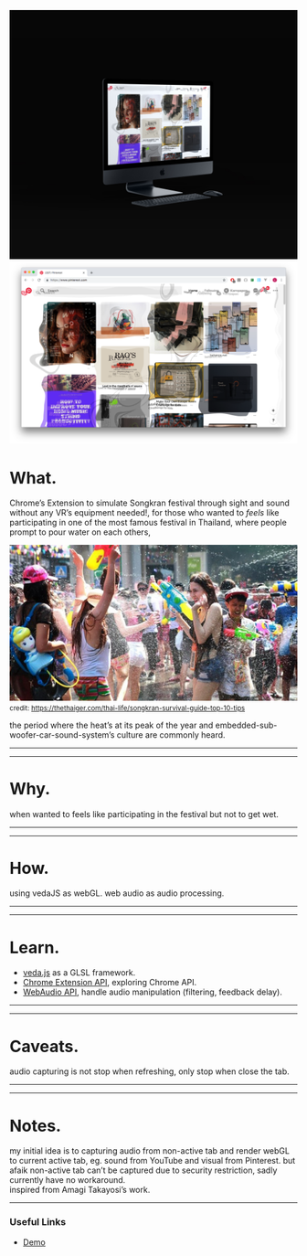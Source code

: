 ![home](../../assets/images/songkranizer/01.jpg)
![home](../../assets/images/songkranizer/02.png)



# What.
Chrome’s Extension to simulate Songkran festival through sight and sound without any VR’s equipment needed!, for those who wanted to *feels*  like participating in one of the most famous festival in Thailand, where people prompt to pour water on each others, 


![home](../../assets/images/songkranizer/03.jpg)
<small>credit: https://thethaiger.com/thai-life/songkran-survival-guide-top-10-tips</small>

the period where the heat’s at its peak of the year and embedded-sub-woofer-car-sound-system’s culture are commonly heard.

------
------

# Why.

when wanted to feels like participating in the festival but not to get wet.

------
------

# How.
using vedaJS as webGL.
web audio as audio processing.

------
------
# Learn.

- [veda.js](https://veda.gl/vedajs/) as a GLSL framework.
- [Chrome Extension API](https://developer.chrome.com/extensions/api_index#stable_apis), exploring Chrome API.
- [WebAudio API](https://developer.mozilla.org/en-US/docs/Web/API/Web_Audio_API), handle audio manipulation (filtering, feedback delay).


------
------
# Caveats.

audio capturing is not stop when refreshing, only stop when close the tab.

------
------
# Notes.

my initial idea is to capturing audio from non-active tab and render webGL to current active tab, eg. sound from YouTube and visual from Pinterest. but afaik non-active tab can’t be captured due to security restriction, sadly currently have no workaround.
<br>
inspired from Amagi Takayosi’s work.

---


### Useful Links
- [Demo](https://vue-markdown-blog.netlify.com)
